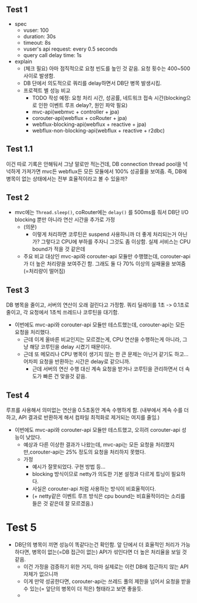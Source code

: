 ## Test 1
- spec
    - vuser: 100
    - duration: 30s
    - timeout: 8s
    - vuser's api request: every 0.5 seconds
    - query call delay time: 1s
- explain
    - (체크 필요) 아마 점직적으로 요청 빈도를 높인 것 같음. 요청 횟수는 400~500 사이로 발생함.
    - DB 단에서 의도적으로 쿼리를 delay하면서 DB단 병목 발생시킴.
    - 프로젝트 별 성능 비교 
      - TODO 작성 예정: 요청 처리 시간, 성공률, 네트워크 접속 시간(blocking으로 인한 이벤트 루프 delay?, 원인 파악 필요) 
      - mvc-api(webmvc + controller + jpa)
      - corouter-api(webflux + coRouter + jpa)
      - webflux-blocking-api(webflux + reactive + jpa)
      - webflux-non-blocking-api(webflux + reactive + r2dbc)

## Test 1.1

이건 따로 기록은 안해둬서 그냥 말로만 적는건데, DB connection thread pool을 넉넉하게 가져가면 mvc든 webflux든 모든 모듈에서 100% 성공률을 보여줌.
즉, DB에 병목이 없는 상태에서는 전부 효율적이라고 볼 수 있을까?

## Test 2

- mvc에는 `Thread.sleep()`, coRouter에는 `delay()` 를 500ms를 줘서 DB단 I/O blocking 뿐만 아니라 연산 시간을 추가로 가정
  - (의문) 
    - 이렇게 처리하면 코루틴은 suspend 사용하니까 더 좋게 처리되는거 아닌가? 그렇다고 CPU에 부하를 주자니 그것도 좀 이상함. 실제 서비스는 CPU bound가 적을 것 같은데
  - 주요 비교 대상인 mvc-api와 corouter-api 모듈만 수행했는데, corouter-api가 더 높은 처리량을 보여주긴 함. 그래도 둘 다 70% 이상의 실패율을 보여줌(=처리량이 떨어짐)

## Test 3

DB 병목을 줄이고, 서버의 연산이 오래 걸린다고 가정함. 쿼리 딜레이를 1초 -> 0.1초로 줄이고, 각 요청에서 1초씩 쓰레드나 코루틴을 대기함.

- 이번에도 mvc-api와 corouter-api 모듈만 테스트했는데, corouter-api는 모든 요청을 처리했다.
  - 근데 이게 올바른 비교인지는 모르겠는게, CPU 연산을 수행하는게 아니라, 그냥 해당 코루틴을 delay 시켰기 때문이다.
  - 근데 또 메모리나 CPU 병목이 생기지 않는 한 큰 문제는 아닌거 같기도 하고... 어차피 요청을 반환하는 시간은 delay로 같으니까.
    - 근데 서버의 연산 수행 대신 계속 요청을 받거나 코루틴을 관리하면서 더 속도가 빠른 건 맞을것 같음.

## Test 4

루프를 사용해서 의미없는 연산을 0.5초동안 계속 수행하게 함. (내부에서 계속 수를 더하고, API 결과로 반환하게 해서 컴파일 최적화로 제거되는 여지를 줄임.)

- 이번에도 mvc-api와 corouter-api 모듈만 테스트했고, 오히려 corouter-api 성능이 낮았다.
  - 예상과 다른 이상한 결과가 나왔는데, mvc-api는 모든 요청을 처리했지만,corouter-api는 25% 정도의 요청을 처리하지 못했다.
  - 가정
    - 예시가 잘못되었다. 구현 방법 등...
    - blocking 방식이므로 netty가 의도한 기본 설정과 다르게 튜닝이 필요하다.
    - 사실은 corouter-api 처럼 사용하는 방식이 비효율적이다.
    - (+ netty같은 이벤트 루프 방식은 cpu bound는 비효율적이라는 소리를 들은 것 같은데 잘 모르겠음.)

# Test 5

- DB단의 병목이 끼면 성능이 똑같다는건 확인함. 앞 단에서 더 효율적인 처리가 가능하다면, 병목이 없는(=DB 접근이 없는) API가 섞인다면 더 높은 처리율을 보일 것 같음.
  - 이건 가정을 검증하기 위한 거지, 아마 실제로는 이런 DB에 접근하지 않는 API 자체가 없으니까 
  - 이게 만약 성공한다면, corouter-api는 쓰레드 풀의 제한을 넘어서 요청을 받을 수 있는(= 앞단의 병목이 더 적은) 형태라고 보면 좋을듯.
  - 
